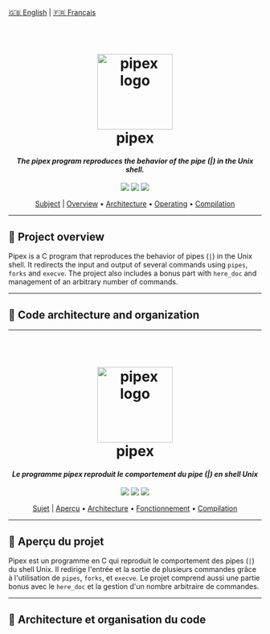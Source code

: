 <p align="left">
  <a href="#--------pipex--">🇬🇧 English</a> |
  <a href="#--------pipex---1">🇫🇷 Français</a>
</p>

<h1 align="center">
  <br>
  <img src="https://i.ibb.co/gZRkSfSJ/pipex.png" alt="pipex logo" width="150">
  <br>
  pipex
  <br>
</h1>

<h4 align="center"><em>The pipex program reproduces the behavior of the pipe (|) in the Unix shell.</em></h4>

<p align="center">
  <img src="https://img.shields.io/badge/languages-1-orange">
  <img src="https://img.shields.io/badge/C-100%25-blue">
  <img src="https://img.shields.io/badge/Grade-125%2F100-brightgreen">
</p>

<p align="center">
  <a href="https://drive.google.com/file/d/1Rrs0QEOL5afB_ZfqLnsBhxkWwYKMlMsa/view?usp=sharing">Subject</a> |
  <a href="#-project-overview">Overview</a> •
  <a href="#-code-architecture-and-organization">Architecture</a> •
  <a href="#-sorting-algorithm">Operating</a> •
  <a href="#%EF%B8%8F-compilation-and-testing">Compilation</a>
</p>

---

## 📌 **Project overview**
Pipex is a C program that reproduces the behavior of pipes (`|`) in the Unix shell. It redirects the input and output of several commands using `pipes`, `forks` and `execve`. The project also includes a bonus part with `here_doc` and management of an arbitrary number of commands.

---

## 📂 **Code architecture and organization**

---

<h1 align="center">
  <br>
  <img src="https://i.ibb.co/gZRkSfSJ/pipex.png" alt="pipex logo" width="150">
  <br>
  pipex
  <br>
</h1>

<h4 align="center"><em>Le programme pipex reproduit le comportement du pipe (|) en shell Unix</em></h4>

<p align="center">
  <img src="https://img.shields.io/badge/langages-1-orange">
  <img src="https://img.shields.io/badge/C-100%25-blue">
  <img src="https://img.shields.io/badge/Note-125%2F100-brightgreen">
</p>

<p align="center">
  <a href="https://drive.google.com/file/d/1n6tau0JgNefliLCaBLxRrFNodVj-uq56/view?usp=sharing">Sujet</a> |
  <a href="#-aperçu-du-projet">Aperçu</a> •
  <a href="#-architecture-et-organisation-du-code">Architecture</a> •
  <a href="#-sorting-algorithm">Fonctionnement</a> •
  <a href="#%EF%B8%8F-compilation-and-testing">Compilation</a>
</p>

---

## 📌 **Aperçu du projet**
Pipex est un programme en C qui reproduit le comportement des pipes (`|`) du shell Unix. Il redirige l'entrée et la sortie de plusieurs commandes grâce à l'utilisation de `pipes`, `forks`, et `execve`. Le projet comprend aussi une partie bonus avec le `here_doc` et la gestion d'un nombre arbitraire de commandes.

---

## 📂 **Architecture et organisation du code**
